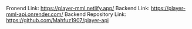 Fronend Link: https://player-mml.netlify.app/
Backend Link: https://player-mml-api.onrender.com/
Backend Repository Link: https://github.com/Mahfuz1907/player-api
